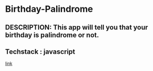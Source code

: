 # Birthday-Palindrome
##  DESCRIPTION: This app will tell you that your birthday is palindrome or not.
## Techstack : javascript
[link](https://birthdaypalindrome2.netlify.app/)
